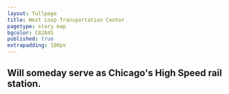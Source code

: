 ```yaml
---
layout: fullpage
title: West Loop Transportation Center
pagetype: story map
bgcolor: C82A45
published: true
extrapadding: 100px
---
```


## Will someday serve as Chicago's High Speed rail station.